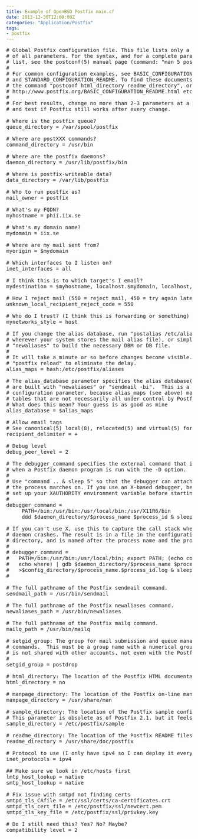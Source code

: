 ```yaml
---
title: Example of OpenBSD Postfix main.cf
date: 2013-12-30T12:00:00Z
categories: "Application/Postfix"
tags:
- postfix
---
```

<pre>
# Global Postfix configuration file. This file lists only a subset
# of all parameters. For the syntax, and for a complete parameter
# list, see the postconf(5) manual page (command: "man 5 postconf").
#
# For common configuration examples, see BASIC_CONFIGURATION_README
# and STANDARD_CONFIGURATION_README. To find these documents, use
# the command "postconf html_directory readme_directory", or go to
# http://www.postfix.org/BASIC_CONFIGURATION_README.html etc.
#
# For best results, change no more than 2-3 parameters at a time,
# and test if Postfix still works after every change.

# Where is the postfix queue?
queue_directory = /var/spool/postfix

# Where are postXXX commands?
command_directory = /usr/bin

# Where are the postfix daemons?
daemon_directory = /usr/lib/postfix/bin

# Where is postfix-writeable data?
data_directory = /var/lib/postfix

# Who to run postfix as?
mail_owner = postfix

# What's my FQDN?
myhostname = phii.iix.se

# What's my domain name?
mydomain = iix.se

# Where are my mail sent from?
myorigin = $mydomain

# Which interfaces to I listen on?
inet_interfaces = all

# I think this is to which target's I email?
mydestination = $myhostname, localhost.$mydomain, localhost, $mydomain

# How I reject mail (550 = reject mail, 450 = try again later)
unknown_local_recipient_reject_code = 550

# Who do I trust? (I think this is forwarding or something)
mynetworks_style = host

# If you change the alias database, run "postalias /etc/aliases" (or
# wherever your system stores the mail alias file), or simply run
# "newaliases" to build the necessary DBM or DB file.
#
# It will take a minute or so before changes become visible.  Use
# "postfix reload" to eliminate the delay.
alias_maps = hash:/etc/postfix/aliases

# The alias_database parameter specifies the alias database(s) that
# are built with "newaliases" or "sendmail -bi".  This is a separate
# configuration parameter, because alias_maps (see above) may specify
# tables that are not necessarily all under control by Postfix.
# What does this mean? Your guess is as good as mine
alias_database = $alias_maps

# Allow email tags
# See canonical(5) local(8), relocated(5) and virtual(5) for effects
recipient_delimiter = +

# Debug level
debug_peer_level = 2

# The debugger_command specifies the external command that is executed
# when a Postfix daemon program is run with the -D option.
#
# Use "command .. & sleep 5" so that the debugger can attach before
# the process marches on. If you use an X-based debugger, be sure to
# set up your XAUTHORITY environment variable before starting Postfix.
#
debugger_command =
	 PATH=/bin:/usr/bin:/usr/local/bin:/usr/X11R6/bin
	 ddd $daemon_directory/$process_name $process_id & sleep 5

# If you can't use X, use this to capture the call stack when a
# daemon crashes. The result is in a file in the configuration
# directory, and is named after the process name and the process ID.
#
# debugger_command =
#	PATH=/bin:/usr/bin:/usr/local/bin; export PATH; (echo cont;
#	echo where) | gdb $daemon_directory/$process_name $process_id 2>&1
#	>$config_directory/$process_name.$process_id.log & sleep 5
#

# The full pathname of the Postfix sendmail command.
sendmail_path = /usr/bin/sendmail

# The full pathname of the Postfix newaliases command.
newaliases_path = /usr/bin/newaliases

# The full pathname of the Postfix mailq command.
mailq_path = /usr/bin/mailq

# setgid_group: The group for mail submission and queue management
# commands.  This must be a group name with a numerical group ID that
# is not shared with other accounts, not even with the Postfix account.
#
setgid_group = postdrop

# html_directory: The location of the Postfix HTML documentation.
html_directory = no

# manpage_directory: The location of the Postfix on-line manual pages.
manpage_directory = /usr/share/man

# sample_directory: The location of the Postfix sample configuration files.
# This parameter is obsolete as of Postfix 2.1. but it feels nice to keep it
sample_directory = /etc/postfix/sample

# readme_directory: The location of the Postfix README files.
readme_directory = /usr/share/doc/postfix

# Protocol to use (I only have ipv4 so I can deploy it everywhere)
inet_protocols = ipv4

## Make sure we look in /etc/hosts first
lmtp_host_lookup = native
smtp_host_lookup = native

# Fix issue with smtpd not finding certs
smtpd_tls_CAfile = /etc/ssl/certs/ca-certificates.crt
smtpd_tls_cert_file = /etc/postfix/ssl/newcert.pem
smtpd_tls_key_file = /etc/postfix/ssl/privkey.key

# Do I still need this? Yes? No? Maybe?
compatibility_level = 2
</pre>

